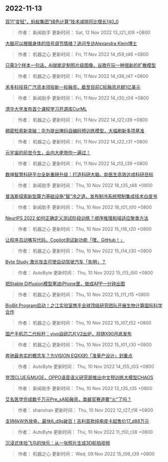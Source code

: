 
## 2022-11-13

 [双11“变轻”，蚂蚁集团“绿色计算”技术减排同比增长140_0](https://www.jiqizhixin.com/articles/2022-11-12)

> 作者： 新闻助手  更新时间： Sat, 12 Nov 2022 13_t21_t09 +0800

 [大脑可以根据身体的信号调节情绪？追问专访Alexandra Klein博士](https://www.jiqizhixin.com/articles/2022-11-11-6)

> 作者： 机器之心  更新时间： Fri, 11 Nov 2022 14_t59_t46 +0800

 [只需3个样本一句话，AI就能定制照片级图像，谷歌在玩一种很新的扩散模型](https://www.jiqizhixin.com/articles/2022-11-11-5)

> 作者： 机器之心  更新时间： Fri, 11 Nov 2022 14_t36_t47 +0800

 [禾多科技获广汽资本领投新一轮融资，截至目前C轮融资总额1亿美元](https://www.jiqizhixin.com/articles/2022-11-11-4)

> 作者： 新闻助手  更新时间： Fri, 11 Nov 2022 14_t30_t04 +0800

 [清华大学发布首个课程学习开源库CurML](https://www.jiqizhixin.com/articles/2022-11-11-3)

> 作者： 机器之心  更新时间： Fri, 11 Nov 2022 14_t27_t39 +0800

 [稠密检索新突破：华为提出掩码自编码预训练模型，大幅刷新多项基准](https://www.jiqizhixin.com/articles/2022-11-11-2)

> 作者： 机器之心  更新时间： Fri, 11 Nov 2022 14_t22_t31 +0800

 [元宇宙的前世今生，业内大佬带你一遍过！](https://www.jiqizhixin.com/articles/2022-11-11)

> 作者： 机器之心  更新时间： Fri, 11 Nov 2022 14_t13_t39 +0800

 [数坤智慧科研平台全新重磅升级：打造科研大脑，助医生高效达成科研目标](https://www.jiqizhixin.com/articles/2022-11-10-12)

> 作者： 新闻助手  更新时间： Thu, 10 Nov 2022 18_t35_t48 +0800

 [普洛斯探索新型算力基础设施“智”冷之道，发布制冷系统预制集成技术白皮书](https://www.jiqizhixin.com/articles/2022-11-10-11)

> 作者： 新闻助手  更新时间： Thu, 10 Nov 2022 18_t01_t00 +0800

 [NeurIPS 2022   如何正确定义测试阶段训练？顺序推理和域适应聚类方法](https://www.jiqizhixin.com/articles/2022-11-10-10)

> 作者： 机器之心  更新时间： Thu, 10 Nov 2022 15_t18_t20 +0800

 [让程序员动嘴写代码，Copilot测试新功能「嘿，GitHub！」](https://www.jiqizhixin.com/articles/2022-11-10-9)

> 作者： 机器之心  更新时间： Thu, 10 Nov 2022 15_t14_t30 +0800

 [Byte Study   激光攻击可使自动驾驶汽车「失明」？](https://www.jiqizhixin.com/articles/2022-11-10-8)

> 作者： AutoByte  更新时间： Thu, 10 Nov 2022 15_t13_t50 +0800

 [把Stable Diffusion模型塞进iPhone里，做成APP一分钟出图](https://www.jiqizhixin.com/articles/2022-11-10-7)

> 作者： 机器之心  更新时间： Thu, 10 Nov 2022 15_t11_t15 +0800

 [BioBit Program启动！之江实验室携手全球顶级研究团队开展生物计算国际科学合作](https://www.jiqizhixin.com/articles/2022-11-10-6)

> 作者： 机器之心  更新时间： Thu, 10 Nov 2022 15_t07_t52 +0800

 [国产手机芯二代标杆：vivo自研芯片V2出炉，将随X90月底发布](https://www.jiqizhixin.com/articles/2022-11-10-5)

> 作者： 机器之心  更新时间： Thu, 10 Nov 2022 15_t01_t30 +0800

 [奔驰最务实的概念车？为VISION EQXX的「准量产设计」划重点](https://www.jiqizhixin.com/articles/2022-11-10-4)

> 作者： AutoByte  更新时间： Thu, 10 Nov 2022 14_t55_t03 +0800

 [登顶CLUE与MUGE，OPPO语音语义研究部推出中文预训练大模型CHAOS](https://www.jiqizhixin.com/articles/2022-11-10-3)

> 作者： 新闻助手  更新时间： Thu, 10 Nov 2022 13_t35_t35 +0800

 [艾名医学完成数千万元Pre_sA轮融资，类器官赛道要“火”了吗？](https://www.jiqizhixin.com/articles/2022-11-10-2)

> 作者： shanshan  更新时间： Thu, 10 Nov 2022 12_t27_t18 +0800

 [支持6kW外放电，最快6_d9s破百！吉利首款纯电皮卡起售价17_d88万元](https://www.jiqizhixin.com/articles/2022-11-10)

> 作者： AutoByte  更新时间： Thu, 10 Nov 2022 11_t50_t38 +0800

 [沉浸式体验飞鸟的快乐：从一张照片生成3D航拍视频](https://www.jiqizhixin.com/articles/2022-11-09-7)

> 作者： 机器之心  更新时间： Wed, 09 Nov 2022 15_t06_t39 +0800
